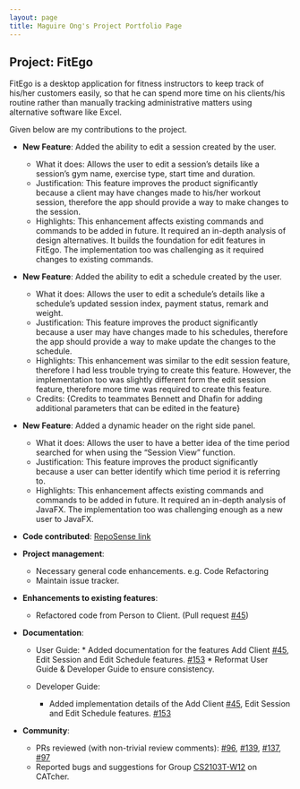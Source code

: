 ```yaml
---
layout: page
title: Maguire Ong's Project Portfolio Page
---
```


## Project: FitEgo

FitEgo is a desktop application for fitness instructors to keep track of his/her customers easily, so that he can spend more time on his clients/his routine rather than manually tracking administrative matters using alternative software like Excel.

Given below are my contributions to the project.

* **New Feature**: Added the ability to edit a session created by the user.
  * What it does: Allows the user to edit a session’s details like a session’s gym name, exercise type, start time and duration.
  * Justification: This feature improves the product significantly because a client may have changes made to his/her workout session, therefore the app should provide a way to make changes to the session.
  * Highlights: This enhancement affects existing commands and commands to be added in future. It required an in-depth analysis of design alternatives.
                It builds the foundation for edit features in FitEgo. The implementation too was challenging as it required changes to existing commands.

* **New Feature**: Added the ability to edit a schedule created by the user.
  * What it does: Allows the user to edit a schedule’s details like a schedule’s updated session index, payment status, remark and weight.
  * Justification: This feature improves the product significantly because a user may have changes made to his schedules, therefore the app should provide a way to make update the changes to the schedule.
  * Highlights: This enhancement was similar to the edit session feature, therefore I had less trouble trying to create this feature. 
                However, the implementation too was slightly different form the edit session feature, therefore more time was required to create this feature.
  * Credits: {Credits to teammates Bennett and Dhafin for adding additional parameters that can be edited in the feature}

* **New Feature**: Added a dynamic header on the right side panel.
  * What it does: Allows the user to have a better idea of the time period searched for when using the “Session View” function.
  * Justification: This feature improves the product significantly because a user can better identify which time period it is referring to.
  * Highlights: This enhancement affects existing commands and commands to be added in future. It required an in-depth analysis of JavaFX.
                The implementation too was challenging enough as a new user to JavaFX.

* **Code contributed**: [RepoSense link](https://nus-cs2103-ay2021s1.github.io/tp-dashboard/#breakdown=true&search=maguireong&sort=groupTitle&sortWithin=title&since=2020-08-14&timeframe=commit&mergegroup=&groupSelect=groupByRepos&checkedFileTypes=docs~functional-code~test-code~other&tabOpen=true&tabType=authorship&tabAuthor=maguireong&tabRepo=AY2021S1-CS2103T-T13-3%2Ftp%5Bmaster%5D&authorshipIsMergeGroup=false&authorshipFileTypes=docs~functional-code~test-code)

* **Project management**:
  *	Necessary general code enhancements. e.g. Code Refactoring
  *	Maintain issue tracker.

* **Enhancements to existing features**:
  * Refactored code from Person to Client. (Pull request [\#45](https://github.com/AY2021S1-CS2103T-T13-3/tp/pull/45))

* **Documentation**:
  *	User Guide:
        * Added documentation for the features Add Client [\#45](https://github.com/AY2021S1-CS2103T-T13-3/tp/pull/45), Edit Session and Edit Schedule features. [\#153](https://github.com/AY2021S1-CS2103T-T13-3/tp/pull/153)
        * Reformat User Guide & Developer Guide to ensure consistency.
    
  * Developer Guide:
    * Added implementation details of the Add Client [\#45](https://github.com/AY2021S1-CS2103T-T13-3/tp/pull/45), Edit Session and Edit Schedule features. [\#153](https://github.com/AY2021S1-CS2103T-T13-3/tp/pull/153)

* **Community**:
  * PRs reviewed (with non-trivial review comments): [\#96](https://github.com/AY2021S1-CS2103T-T13-3/tp/pull/96), [\#139](https://github.com/AY2021S1-CS2103T-T13-3/tp/pull/139), 
                                                    [\#137](https://github.com/AY2021S1-CS2103T-T13-3/tp/pull/137), [\#97](https://github.com/AY2021S1-CS2103T-T13-3/tp/pull/97)
  * Reported bugs and suggestions for Group [CS2103T-W12](https://ay2021s1-cs2103t-w12-2.github.io/tp/UserGuide.html) on CATcher.

